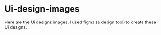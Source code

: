 # Ui-design-images
Here are the Ui designs images. I used figma (a design tool) to create these Ui designs.
